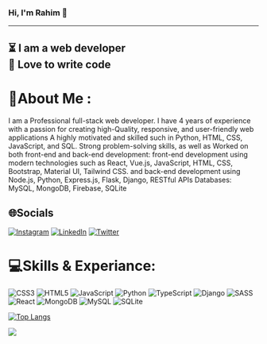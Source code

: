 ### Hi, I'm Rahim 👋

----------------------------------------------------------------
⏳ I am a web developer
<br>
📝 Love to write code
----------------------------------------------------------------

# 💫About Me :

I am a Professional full-stack web developer. I have 4 years of experience with a passion for creating high-Quality, 
responsive, and user-friendly web applications A highly motivated and skilled such in Python, HTML, CSS, JavaScript, and SQL. Strong problem-solving skills, 
as well as Worked on both front-end and back-end development: front-end development using modern technologies such as  React, Vue.js, JavaScript, HTML, CSS,
Bootstrap, Material UI, Tailwind CSS. and back-end development using Node.js, Python, Express.js, Flask, Django, RESTful APIs Databases: MySQL, MongoDB, Firebase, SQLite

## 🌐Socials
[![Instagram](https://img.shields.io/badge/Instagram-%23E4405F.svg?logo=Instagram&logoColor=white)](https://instagram.com/Rahial406) [![LinkedIn](https://img.shields.io/badge/LinkedIn-%230077B5.svg?logo=linkedin&logoColor=white)](https://linkedin.com/in/rahial-alamin-5a1059268) [![Twitter](https://img.shields.io/badge/Twitter-%231DA1F2.svg?logo=Twitter&logoColor=white)](https://twitter.com/Rahial406) 

# 💻Skills & Experiance:
![CSS3](https://img.shields.io/badge/css3-%231572B6.svg?style=for-the-badge&logo=css3&logoColor=white) ![HTML5](https://img.shields.io/badge/html5-%23E34F26.svg?style=for-the-badge&logo=html5&logoColor=white) ![JavaScript](https://img.shields.io/badge/javascript-%23323330.svg?style=for-the-badge&logo=javascript&logoColor=%23F7DF1E) ![Python](https://img.shields.io/badge/python-3670A0?style=for-the-badge&logo=python&logoColor=ffdd54) ![TypeScript](https://img.shields.io/badge/typescript-%23007ACC.svg?style=for-the-badge&logo=typescript&logoColor=white) ![Django](https://img.shields.io/badge/django-%23092E20.svg?style=for-the-badge&logo=django&logoColor=white) ![SASS](https://img.shields.io/badge/SASS-hotpink.svg?style=for-the-badge&logo=SASS&logoColor=white) ![React](https://img.shields.io/badge/react-%2320232a.svg?style=for-the-badge&logo=react&logoColor=%2361DAFB) ![MongoDB](https://img.shields.io/badge/MongoDB-%234ea94b.svg?style=for-the-badge&logo=mongodb&logoColor=white) ![MySQL](https://img.shields.io/badge/mysql-%2300f.svg?style=for-the-badge&logo=mysql&logoColor=white) ![SQLite](https://img.shields.io/badge/sqlite-%2307405e.svg?style=for-the-badge&logo=sqlite&logoColor=white)

[![Top Langs](https://github-readme-stats.vercel.app/api/top-langs/?username=anuraghazra&hide_progress=true)](https://github.com/anuraghazra/github-readme-stats)

[![](https://visitcount.itsvg.in/api?id=alal&icon=1&color=0)](https://visitcount.itsvg.in)

